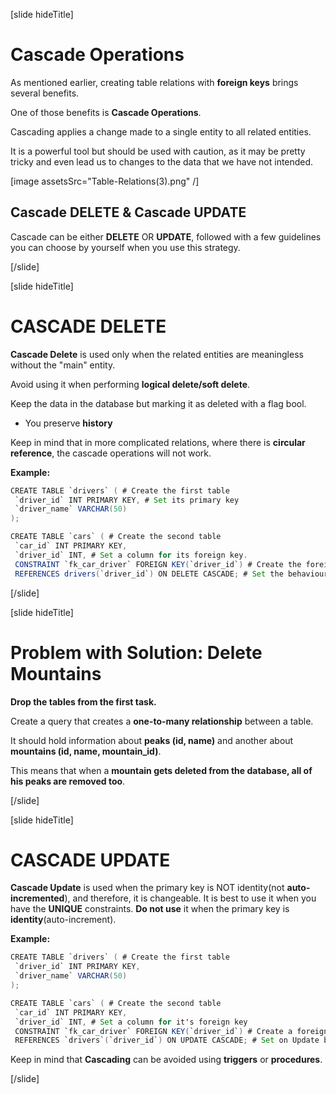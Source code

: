 [slide hideTitle]

# Cascade Operations

As mentioned earlier, creating table relations with **foreign keys** brings several benefits.

One of those benefits is **Cascade Operations**.

Cascading applies a change made to a single entity to all related entities.

It is a powerful tool but should be used with caution, as it may be pretty tricky and even lead us to changes to the data that we have not intended.

[image assetsSrc="Table-Relations(3).png" /]

## Cascade DELETE & Cascade UPDATE

Cascade can be either **DELETE** OR **UPDATE**, followed with a few guidelines you can choose by yourself when you use this strategy.

[/slide]

[slide hideTitle]

# CASCADE DELETE

**Cascade Delete** is used only when the related entities are meaningless without the "main" entity.

Avoid using it when performing **logical delete/soft delete**. 

Keep the data in the database but marking it as deleted with a flag bool.

- You preserve **history**

Keep in mind that in more complicated relations, where there is **circular reference**, the cascade operations will not work.

**Example:**

```java
CREATE TABLE `drivers` ( # Create the first table
 `driver_id` INT PRIMARY KEY, # Set its primary key
 `driver_name` VARCHAR(50)
);

CREATE TABLE `cars` ( # Create the second table
 `car_id` INT PRIMARY KEY, 
 `driver_id` INT, # Set a column for its foreign key.
 CONSTRAINT `fk_car_driver` FOREIGN KEY(`driver_id`) # Create the foreign key constraint.
 REFERENCES drivers(`driver_id`) ON DELETE CASCADE; # Set the behaviour on deletion.

```
[/slide]

[slide hideTitle]
# Problem with Solution: Delete Mountains

**Drop the tables from the first task.**

Create a query that creates a **one-to-many relationship** between a table. 

It should hold information about **peaks (id, name)** and another about **mountains (id, name, mountain_id)**.

This means that when a **mountain gets deleted from the database, all of his peaks are removed too**.

[/slide]

[slide hideTitle]

# CASCADE UPDATE

**Cascade Update** is used when the primary key is NOT identity(not **auto-incremented**), and therefore, it is changeable.
It is best to use it when you have the **UNIQUE** constraints.
**Do not use** it when the primary key is **identity**(auto-increment).

**Example:**

```java
CREATE TABLE `drivers` ( # Create the first table
 `driver_id` INT PRIMARY KEY,
 `driver_name` VARCHAR(50)
);

CREATE TABLE `cars` ( # Create the second table
 `car_id` INT PRIMARY KEY,
 `driver_id` INT, # Set a column for it's foreign key
 CONSTRAINT `fk_car_driver` FOREIGN KEY(`driver_id`) # Create a foreign key constraint
 REFERENCES `drivers`(`driver_id`) ON UPDATE CASCADE; # Set on Update behaviour.
```

Keep in mind that **Cascading** can be avoided using **triggers** or **procedures**.

[/slide]

